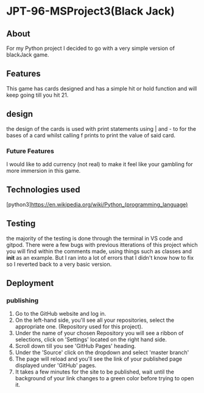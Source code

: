 # JPT-96-MSProject3(Black Jack)

## About
For my Python project I decided to go with a very simple version of blackJack game.


## Features
This game has cards designed and has a simple hit or hold function and will keep going till you hit 21.
## design
the design of the cards is used with print statements using | and - to for the bases of a card whilst calling f prints to print the value of said card.

### Future Features
I would like to add currency (not real) to make it feel like your gambling for more immersion in this game.
## Technologies used
[python3]<https://en.wikipedia.org/wiki/Python_(programming_language)>
## Testing
the majority of the testing is done through the terminal in VS code and gitpod.
There were a few bugs with previous itterations of this project which you will find within the comments made, using things such as classes and __init__ 
as an example. But I ran into a lot of errors that I didn't know how to fix so I reverted back to a very basic version. 
## Deployment 
### publishing
 1. Go to the GitHub website and log in.
 2. On the left-hand side, you'll see all your repositories, select the appropriate one. (Repository used for this project).
 3. Under the name of your chosen Repository you will see a ribbon of selections, click on 'Settings' located on the right hand side.
 4. Scroll down till you see 'GitHub Pages' heading. 
 5. Under the 'Source' click on the dropdown and select 'master branch' 
 6. The page will reload and you'll see the link of your published page displayed under 'GitHub' pages. 
 7. It takes a few minutes for the site to be published, wait until the background of your link changes to a green color before trying to open it.
 
